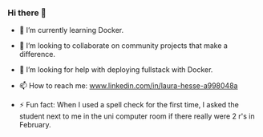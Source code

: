 ### Hi there 👋
 
- 🌱 I’m currently learning Docker.
- 👯 I’m looking to collaborate on community projects that make a difference. 
- 🤔 I’m looking for help with deploying fullstack with Docker.  
- 📫 How to reach me:  www.linkedin.com/in/laura-hesse-a998048a

- ⚡ Fun fact: When I used a spell check for the first time, I asked the student next to me in the uni computer room if there really were 2 r's in February. 

